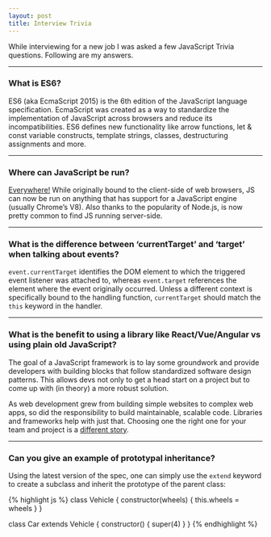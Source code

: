 ```yaml
---
layout: post
title: Interview Trivia
---
```


While interviewing for a new job I was asked a few JavaScript Trivia questions. Following are my answers.

***

### What is ES6?

ES6 (aka EcmaScript 2015) is the 6th edition of the JavaScript language specification. EcmaScript was created as a way to standardize the implementation of JavaScript across browsers and reduce its incompatibilities. ES6 defines new functionality like arrow functions, let & const variable constructs, template strings, classes, destructuring assignments and more.

***

### Where can JavaScript be run?

[Everywhere!](http://johnny-five.io/) While originally bound to the client-side of web browsers, JS can now be run on anything that has support for a JavaScript engine (usually Chrome’s V8). Also thanks to the popularity of Node.js, is now pretty common to find JS running server-side.

***

### What is the difference between ‘currentTarget’ and ‘target’ when talking about events?

`event.currentTarget` identifies the DOM element to which the triggered event listener was attached to, whereas `event.target` references the element where the event originally occurred. Unless a different context is specifically bound to the handling function, `currentTarget` should match the `this` keyword in the handler.

***

### What is the benefit to using a library like React/Vue/Angular vs using plain old JavaScript?

The goal of a JavaScript framework is to lay some groundwork and provide developers with building blocks that follow standardized software design patterns. This allows devs not only to get a head start on a project but to come up with (in theory) a more robust solution.

As web development grew from building simple websites to complex web apps, so did the responsibility to build maintainable, scalable code. Libraries and frameworks help with just that. Choosing one the right one for your team and project is a [different story](http://www.commitstrip.com/en/2015/09/16/how-to-choose-the-right-javascript-framework/).

***

### Can you give an example of prototypal inheritance?

Using the latest version of the spec, one can simply use the `extend` keyword to create a
subclass and inherit the prototype of the parent class:

{% highlight js %}
class Vehicle {
  constructor(wheels) {
    this.wheels = wheels
  }
}

class Car extends Vehicle {
  constructor() {
    super(4)
  }
}
{% endhighlight %}
